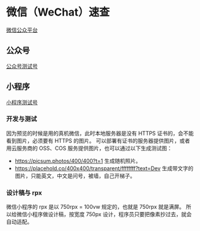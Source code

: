 # 微信（WeChat）速查

[微信公众平台](https://mp.weixin.qq.com/)

## 公众号

[公众号测试号](https://mp.weixin.qq.com/debug/cgi-bin/sandbox?t=sandbox/login)

## 小程序

[小程序测试号](https://mp.weixin.qq.com/wxamp/sandbox)

### 开发与测试

因为预览的时候是用的真机微信，此时本地服务器是没有 HTTPS 证书的，会不能看到图片，必须要有 HTTPS 的图片。
可以部署有证书的服务器提供图片，或者用云服务商的 OSS、COS 服务提供图片，也可以通过以下生成测试图：

- https://picsum.photos/400/400?t=1 生成随机照片。
- https://placehold.co/400x400/transparent/ffffffff?text=Dev  生成带文字的图片，只能英文，中文是问号，被墙，自己开梯子。

### 设计稿与 rpx

微信小程序的 rpx 是以 750rpx = 100vw 规定的，也就是 750rpx 就是满屏。
所以给微信小程序做设计稿，按宽度 750px 设计，程序员只要把像素抄过去，就会自动适配。
